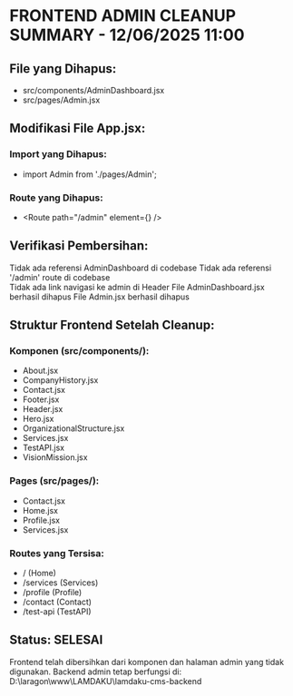 ﻿# FRONTEND ADMIN CLEANUP SUMMARY - 12/06/2025 11:00

## File yang Dihapus:
-  src/components/AdminDashboard.jsx
-  src/pages/Admin.jsx

## Modifikasi File App.jsx:
### Import yang Dihapus:
-  import Admin from './pages/Admin';

### Route yang Dihapus:
-  <Route path="/admin" element={<Admin />} />

## Verifikasi Pembersihan:
 Tidak ada referensi AdminDashboard di codebase
 Tidak ada referensi '/admin' route di codebase  
 Tidak ada link navigasi ke admin di Header
 File AdminDashboard.jsx berhasil dihapus
 File Admin.jsx berhasil dihapus

## Struktur Frontend Setelah Cleanup:

### Komponen (src/components/):
- About.jsx
- CompanyHistory.jsx
- Contact.jsx
- Footer.jsx
- Header.jsx
- Hero.jsx
- OrganizationalStructure.jsx
- Services.jsx
- TestAPI.jsx
- VisionMission.jsx

### Pages (src/pages/):
- Contact.jsx
- Home.jsx
- Profile.jsx
- Services.jsx

### Routes yang Tersisa:
- / (Home)
- /services (Services)
- /profile (Profile)
- /contact (Contact)
- /test-api (TestAPI)

## Status:  SELESAI
Frontend telah dibersihkan dari komponen dan halaman admin yang tidak digunakan.
Backend admin tetap berfungsi di: D:\laragon\www\LAMDAKU\lamdaku-cms-backend
